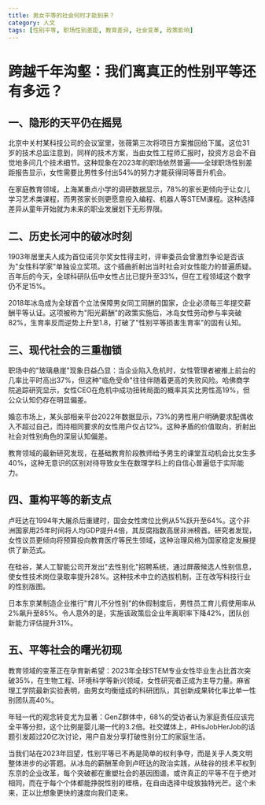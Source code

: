 ```yaml
---
title: 男女平等的社会何时才能到来？
category: 人文
tags: [性别平等, 职场性别差距, 教育差异, 社会变革, 政策影响]
---
```

# 跨越千年沟壑：我们离真正的性别平等还有多远？

## 一、隐形的天平仍在摇晃
北京中关村某科技公司的会议室里，张薇第三次将项目方案推回给下属。这位31岁的技术总监注意到，同样的技术方案，当由女性工程师汇报时，投资方总会不自觉地多问几个技术细节。这种现象在2023年的职场依然普遍——全球职场性别差距报告显示，女性需要比男性多付出54%的努力才能获得同等晋升机会。

在家庭教育领域，上海某重点小学的调研数据显示，78%的家长更倾向于让女儿学习艺术类课程，而男孩家长则更愿意投入编程、机器人等STEM课程。这种选择差异从童年开始就为未来的职业发展划下无形界限。

## 二、历史长河中的破冰时刻
1903年居里夫人成为首位诺贝尔奖女性得主时，评审委员会曾激烈争论是否该为"女性科学家"单独设立奖项。这个插曲折射出当时社会对女性能力的普遍质疑。百年后的今天，全球科研队伍中女性占比已提升至33%，但在工程领域这个数字仍不足15%。

2018年冰岛成为全球首个立法保障男女同工同酬的国家，企业必须每三年提交薪酬平等认证。这项被称为"阳光薪酬"的政策实施后，冰岛女性劳动参与率突破82%，生育率反而逆势上升至1.8，打破了"性别平等损害生育率"的固有认知。

## 三、现代社会的三重枷锁
职场中的"玻璃悬崖"现象日益凸显：当企业陷入危机时，女性管理者被推上前台的几率比平时高出37%，但这种"临危受命"往往伴随着更高的失败风险。哈佛商学院追踪研究显示，女性CEO在危机中成功扭转局面的概率其实比男性高19%，但公众认知仍存在明显偏差。

婚恋市场上，某头部相亲平台2022年数据显示，73%的男性用户明确要求配偶收入不超过自己，而持相同要求的女性用户仅占12%。这种矛盾的价值取向，折射出社会对性别角色的深层认知偏差。

教育领域的最新研究发现，在基础教育阶段教师给予男生的课堂互动机会比女生多40%，这种无意识的区别对待导致女生在数理学科上的自信心普遍低于实际能力。

## 四、重构平等的新支点
卢旺达在1994年大屠杀后重建时，国会女性席位比例从5%跃升至64%。这个非洲国家用25年时间将人均GDP提升4倍，其反腐指数高居非洲榜首。研究者发现，女性议员更倾向将预算投向教育医疗等民生领域，这种治理风格为国家稳定发展提供了新范式。

在硅谷，某人工智能公司开发出"去性别化"招聘系统，通过屏蔽候选人性别信息，使女性技术岗位录取率提升28%。这种技术中立的选拔机制，正在改写科技行业的性别版图。

日本东京某制造企业推行"育儿不分性别"的休假制度后，男性员工育儿假使用率从2%飙升至85%。令人意外的是，实施该政策后企业年离职率下降42%，团队创新能力评估提升31%。

## 五、平等社会的曙光初现
教育领域的变革正在孕育新希望：2023年全球STEM专业女性毕业生占比首次突破35%，在生物工程、环境科学等新兴领域，女性研究者正成为主导力量。麻省理工学院最新实验表明，由男女均衡组成的科研团队，其创新成果转化率比单一性别团队高40%。

年轻一代的观念转变尤为显著：GenZ群体中，68%的受访者认为家庭责任应该完全平等分担，这个比例是婴儿潮一代的3.2倍。社交媒体上，#HisJobHerJob的话题引发超过20亿次讨论，用户自发分享打破性别分工的家庭生活。

当我们站在2023年回望，性别平等已不再是简单的权利争夺，而是关乎人类文明整体进步的必答题。从冰岛的薪酬革命到卢旺达的政治实践，从硅谷的技术平权到东京的企业改革，每个突破都在重塑社会的基因图谱。或许真正的平等不在于绝对相同，而在于每个个体都能挣脱性别的桎梏，在自由选择中绽放独特光芒。这个未来，正以比想象更快的速度向我们走来。